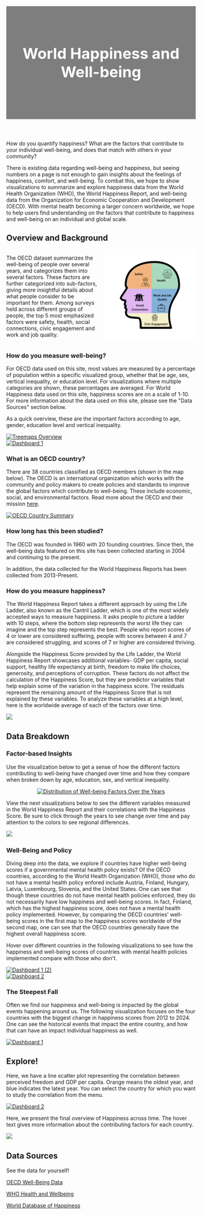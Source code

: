 <style>
    /* Style for the header */
    .image-header {
        position: relative;
        height: 300px;
        background: linear-gradient(to bottom, rgba(0, 0, 0, 0.5), rgba(0, 0, 0, 0.5)), 
                    url('./mental-health-6994374_1280.png') center/cover no-repeat;
        color: white;
        display: flex;
        align-items: center; 
        justify-content: center;
        text-align: center;
    }

    /* Text inside the header */
    .image-header h1 {
        font-size: 2.5rem; /* Adjust font size */
        margin: 0;
    }
    .tableau-container {
        display: flex;
        justify-content: center;
        align-items: center;
        margin: 0 auto; /* Center horizontally */
        width: 100%; /* Take up full width */
    }
</style>

<header class="image-header">
    <h1>World Happiness and Well-being</h1>
</header>

<!-- <figure>
  <img
  src="./mental-health-6994374_1280.png"
  alt="Header">
  <figcaption></figcaption>
</figure> -->

<!-- # World Happiness and Well-Being -->
<p>How do you quantify happiness?  What are the factors that contribute to your individual well-being, and does that match with others in your community?</p>

<p>There is existing data regarding well-being and happiness, but seeing numbers on a page is not enough to gain insights about the feelings of happiness, comfort, and well-being. To combat this, we hope to show visualizations to summarize and explore happiness data from the World Health Organization (WHO), the World Happiness Report, and well-being data from the Organization for Economic Cooperation and Development (OECD). With mental health becoming a larger concern worldwide, we hope to help users find understanding on the factors that contribute to happiness and well-being on an individual and global scale.</p>

## Overview and Background

<div style="display: flex; align-items: flex-start;">

  <div style="flex: 1; padding-right: 20px;">
    <p>The OECD dataset summarizes the well-being of people over several years, and categorizes them into several factors. These factors are further categorized into sub-factors, giving more insightful details about what people consider to be important for them. Among surveys held across different groups of people, the top 5 most emphasized factors were safety, health, social connections, civic engagement and work and job quality.</p>
  </div>

  <div style="flex: 1;">
    <img src="Social Connections.png" alt="" style="max-width: 100%; height: auto;">
  </div>

</div>

### How do you measure well-being?
<p>For OECD data used on this site, most values are measured by a percentage of population within a specific visualized group, whether that be age, sex, vertical inequality, or education level.  For visualizations where multiple categories are shown, these percentages are averaged.  For World Happiness data used on this site, happiness scores are on a scale of 1-10.  For more information about the data used on this site, please see the "Data Sources" section below.</p>
<p> As a quick overview, these are the important factors according to age, gender, education level and vertical inequality. </p>


<div class='tableauPlaceholder' id='viz1733207052235' style='position: relative'>
   <noscript><a href='#'><img alt='Treemaps Overview ' src='https:&#47;&#47;public.tableau.com&#47;static&#47;images&#47;OE&#47;OECDDataOverview&#47;TreemapsOverview&#47;1_rss.png' style='border: none' /></a></noscript>
   <object class='tableauViz'  style='display:none;'>
      <param name='host_url' value='https%3A%2F%2Fpublic.tableau.com%2F' />
      <param name='embed_code_version' value='3' />
      <param name='site_root' value='' />
      <param name='name' value='OECDDataOverview&#47;TreemapsOverview' />
      <param name='tabs' value='no' />
      <param name='toolbar' value='yes' />
      <param name='static_image' value='https:&#47;&#47;public.tableau.com&#47;static&#47;images&#47;OE&#47;OECDDataOverview&#47;TreemapsOverview&#47;1.png' />
      <param name='animate_transition' value='yes' />
      <param name='display_static_image' value='yes' />
      <param name='display_spinner' value='yes' />
      <param name='display_overlay' value='yes' />
      <param name='display_count' value='yes' />
      <param name='language' value='en-US' />
      <param name='filter' value='publish=yes' />
   </object>
</div>
<script type='text/javascript'>                    
    var divElement = document.getElementById('viz1733207052235');                    
    var vizElement = divElement.getElementsByTagName('object')[0];                    
    if ( divElement.offsetWidth > 800 ) { 
        vizElement.style.width='1000px';vizElement.style.height='827px';
    } else if ( divElement.offsetWidth > 500 ) { 
        vizElement.style.width='1000px';vizElement.style.height='827px';
    } else { 
        vizElement.style.width='100%';vizElement.style.height='777px';
    }                     
    var scriptElement = document.createElement('script');                    
    scriptElement.src = 'https://public.tableau.com/javascripts/api/viz_v1.js';                    
    vizElement.parentNode.insertBefore(scriptElement, vizElement);                
</script>

<div class='tableauPlaceholder' id='viz1733347948283' style='position: relative'>
   <noscript><a href='#'><img alt='Dashboard 1 ' src='https:&#47;&#47;public.tableau.com&#47;static&#47;images&#47;OE&#47;OECDTreemaps2&#47;Dashboard1&#47;1_rss.png' style='border: none' /></a></noscript>
   <object class='tableauViz'  style='display:none;'>
      <param name='host_url' value='https%3A%2F%2Fpublic.tableau.com%2F' />
      <param name='embed_code_version' value='3' />
      <param name='site_root' value='' />
      <param name='name' value='OECDTreemaps2&#47;Dashboard1' />
      <param name='tabs' value='no' />
      <param name='toolbar' value='yes' />
      <param name='static_image' value='https:&#47;&#47;public.tableau.com&#47;static&#47;images&#47;OE&#47;OECDTreemaps2&#47;Dashboard1&#47;1.png' />
      <param name='animate_transition' value='yes' />
      <param name='display_static_image' value='yes' />
      <param name='display_spinner' value='yes' />
      <param name='display_overlay' value='yes' />
      <param name='display_count' value='yes' />
      <param name='language' value='en-US' />
      <param name='filter' value='publish=yes' />
   </object>
</div>
<script type='text/javascript'>                    
    var divElement = document.getElementById('viz1733347948283');                    
    var vizElement = divElement.getElementsByTagName('object')[0];                    
    if ( divElement.offsetWidth > 800 ) { vizElement.style.width='100%';vizElement.style.height=(divElement.offsetWidth*0.75)+'px';} 
    else if ( divElement.offsetWidth > 500 ) { vizElement.style.width='100%';vizElement.style.height=(divElement.offsetWidth*0.75)+'px';} 
    else { vizElement.style.width='100%';vizElement.style.height='877px';}                     
    var scriptElement = document.createElement('script');                    
    scriptElement.src = 'https://public.tableau.com/javascripts/api/viz_v1.js';                    
    vizElement.parentNode.insertBefore(scriptElement, vizElement);                
</script>

### What is an OECD country?
There are 38 countries classified as OECD members (shown in the map below).  The OECD is an international organization which works with the community and policy makers to create policies and standards to improve the global factors which contribute to well-being.  These include economic, social, and environmental factors.
Read more about the OECD and their mission [here](https://www.oecd.org/en/about.html).



<div class='tableauPlaceholder' id='viz1733366932724' style='position: relative'>
   <noscript><a href='#'><img alt='OECD Country Summary ' src='https:&#47;&#47;public.tableau.com&#47;static&#47;images&#47;OE&#47;OECDCountrySummary_17333669056750&#47;Sheet3&#47;1_rss.png' style='border: none' /></a></noscript>
   <object class='tableauViz'  style='display:none;'>
      <param name='host_url' value='https%3A%2F%2Fpublic.tableau.com%2F' />
      <param name='embed_code_version' value='3' />
      <param name='site_root' value='' />
      <param name='name' value='OECDCountrySummary_17333669056750&#47;Sheet3' />
      <param name='tabs' value='no' />
      <param name='toolbar' value='yes' />
      <param name='static_image' value='https:&#47;&#47;public.tableau.com&#47;static&#47;images&#47;OE&#47;OECDCountrySummary_17333669056750&#47;Sheet3&#47;1.png' />
      <param name='animate_transition' value='yes' />
      <param name='display_static_image' value='yes' />
      <param name='display_spinner' value='yes' />
      <param name='display_overlay' value='yes' />
      <param name='display_count' value='yes' />
      <param name='language' value='en-US' />
      <param name='filter' value='publish=yes' />
   </object>
</div>
<script type='text/javascript'>                    
    var divElement = document.getElementById('viz1733366932724');                    
    var vizElement = divElement.getElementsByTagName('object')[0];                    
    vizElement.style.width='100%';vizElement.style.height=(divElement.offsetWidth*0.75)+'px';                    
    var scriptElement = document.createElement('script');                    
    scriptElement.src = 'https://public.tableau.com/javascripts/api/viz_v1.js';                    
    vizElement.parentNode.insertBefore(scriptElement, vizElement);                
</script>


<script type='text/javascript'>                    
   var divElement = document.getElementById('viz1733288772798');                    
   var vizElement = divElement.getElementsByTagName('object')[0];                    
   if ( divElement.offsetWidth > 800 ) { 
      vizElement.style.width='1000px';vizElement.style.height='827px';
   } else if ( divElement.offsetWidth > 500 ) { 
      vizElement.style.width='1000px';vizElement.style.height='827px';
   } else { vizElement.style.width='100%';vizElement.style.height='727px';
          }                     
   var scriptElement = document.createElement('script');
   scriptElement.src = 'https://public.tableau.com/javascripts/api/viz_v1.js';  
   vizElement.parentNode.insertBefore(scriptElement, vizElement);              
</script>

### How long has this been studied?
<p>The OECD was founded in 1960 with 20 founding countries. Since then, the well-being data featured on this site has been collected starting in 2004 and continuing to the present.</p>
<p>In addition, the data collected for the World Happiness Reports has been collected from 2013-Present.</p>

### How do you measure happiness?
<p> The World Happiness Report takes a different approach by using the Life Ladder, also known as the Cantril Ladder, which is one of the most widely accepted ways to measure happiness. It asks people to picture a ladder with 10 steps, where the bottom step represents the worst life they can imagine and the top step represents the best. People who report scores of 4 or lower are considered suffering, people with scores between 4 and 7 are considered struggling, and scores of 7 or higher are considered thriving. </p>

<p> Alongside the Happiness Score provided by the Life Ladder, the World Happiness Report showcases additional variables- GDP per capita, social support, healthy life expectancy at birth, freedom to make life choices, generosity, and perceptions of corruption. These factors do not affect the calculation of the Happiness Score, but they are predictor variables that help explain some of the variation in the happiness score. The residuals represent the remaining amount of the Happiness Score that is not explained by these variables. To analyze these variables at a high level, here is the worldwide average of each of the factors over time. </p>

<div class='tableauPlaceholder' id='viz1733363597185' style='position: relative'>
   <noscript><a href='#'><img alt=' ' src='https:&#47;&#47;public.tableau.com&#47;static&#47;images&#47;Wo&#47;WorldHappinessReport_17333623705460&#47;WorldwideAverageofFactorsOverTime&#47;1_rss.png' style='border: none' /></a></noscript>
   <object class='tableauViz'  style='display:none;'>
      <param name='host_url' value='https%3A%2F%2Fpublic.tableau.com%2F' />
      <param name='embed_code_version' value='3' />
      <param name='site_root' value='' />
      <param name='name' value='WorldHappinessReport_17333623705460&#47;WorldwideAverageofFactorsOverTime' />
      <param name='tabs' value='yes' />
      <param name='toolbar' value='yes' />
      <param name='static_image' value='https:&#47;&#47;public.tableau.com&#47;static&#47;images&#47;Wo&#47;WorldHappinessReport_17333623705460&#47;WorldwideAverageofFactorsOverTime&#47;1.png' />
      <param name='animate_transition' value='yes' />
      <param name='display_static_image' value='yes' />
      <param name='display_spinner' value='yes' />
      <param name='display_overlay' value='yes' />
      <param name='display_count' value='yes' />
      <param name='language' value='en-US' />
   </object>
</div>
<script type='text/javascript'>
    var divElement = document.getElementById('viz1733363597185');
    var vizElement = divElement.getElementsByTagName('object')[0];
    vizElement.style.width='100%';
    vizElement.style.height=(divElement.offsetWidth*0.75)+'px';
    var scriptElement = document.createElement('script');
    scriptElement.src = 'https://public.tableau.com/javascripts/api/viz_v1.js';
    vizElement.parentNode.insertBefore(scriptElement, vizElement);
</script>

## Data Breakdown

### Factor-based Insights
Use the visualization below to get a sense of how the different factors contributing to well-being have changed over time and how they compare when broken down by age, education, sex, and vertical inequality.

<div class="tableau-container">
<div class='tableauPlaceholder' id='viz1733347580113' style='position: relative'>
   <noscript><a href='#'><img alt='Distribution of Well-being Factors Over the Years ' src='https:&#47;&#47;public.tableau.com&#47;static&#47;images&#47;OE&#47;OECDFactorDistribution&#47;Dashboard1&#47;1_rss.png' style='border: none' /></a></noscript>
   <object class='tableauViz'  style='display:none;'>
      <param name='host_url' value='https%3A%2F%2Fpublic.tableau.com%2F' />
      <param name='embed_code_version' value='3' />
      <param name='site_root' value='' />
      <param name='name' value='OECDFactorDistribution&#47;Dashboard1' />
      <param name='tabs' value='no' />
      <param name='toolbar' value='yes' />
      <param name='static_image' value='https:&#47;&#47;public.tableau.com&#47;static&#47;images&#47;OE&#47;OECDFactorDistribution&#47;Dashboard1&#47;1.png' />
      <param name='animate_transition' value='yes' />
      <param name='display_static_image' value='yes' />
      <param name='display_spinner' value='yes' />
      <param name='display_overlay' value='yes' />
      <param name='display_count' value='yes' />
      <param name='language' value='en-US' />
   </object>
</div>
</div>
<script type='text/javascript'>                    
    var divElement = document.getElementById('viz1733347580113');                    
    var vizElement = divElement.getElementsByTagName('object')[0];                    
    if ( divElement.offsetWidth > 800 ) { vizElement.style.width='1200px';vizElement.style.height='827px';} 
    else if ( divElement.offsetWidth > 500 ) { vizElement.style.width='1200px';vizElement.style.height='827px';} 
    else { vizElement.style.width='100%';vizElement.style.height='827px';}                     
    var scriptElement = document.createElement('script');                    
    scriptElement.src = 'https://public.tableau.com/javascripts/api/viz_v1.js';                    
    vizElement.parentNode.insertBefore(scriptElement, vizElement);                
</script>

<p> View the next visualizations below to see the different variables measured in the World Happiness Report and their correlations with the Happiness Score. Be sure to click through the years to see change over time and pay attention to the colors to see regional differences. </p>

<div class='tableauPlaceholder' id='viz1733364214983' style='position: relative'>
   <noscript><a href='#'><img alt=' ' src='https:&#47;&#47;public.tableau.com&#47;static&#47;images&#47;Wo&#47;WorldHappinessReport_17333623705460&#47;CorrelationswithHappiness&#47;1_rss.png' style='border: none' /></a></noscript>
   <object class='tableauViz'  style='display:none;'>
      <param name='host_url' value='https%3A%2F%2Fpublic.tableau.com%2F' />
      <param name='embed_code_version' value='3' />
      <param name='site_root' value='' />
      <param name='name' value='WorldHappinessReport_17333623705460&#47;CorrelationswithHappiness' />
      <param name='tabs' value='yes' />
      <param name='toolbar' value='yes' />
      <param name='static_image' value='https:&#47;&#47;public.tableau.com&#47;static&#47;images&#47;Wo&#47;WorldHappinessReport_17333623705460&#47;CorrelationswithHappiness&#47;1.png' />
      <param name='animate_transition' value='yes' />
      <param name='display_static_image' value='yes' />
      <param name='display_spinner' value='yes' />
      <param name='display_overlay' value='yes' />
      <param name='display_count' value='yes' />
      <param name='language' value='en-US' />
   </object>
</div>
<script type='text/javascript'>
    var divElement = document.getElementById('viz1733364214983');
    var vizElement = divElement.getElementsByTagName('object')[0];
    vizElement.style.width='100%';
    vizElement.style.height=(divElement.offsetWidth*0.75)+'px';
    var scriptElement = document.createElement('script');
    scriptElement.src = 'https://public.tableau.com/javascripts/api/viz_v1.js';
    vizElement.parentNode.insertBefore(scriptElement, vizElement);
</script>

### Well-Being and Policy
Diving deep into the data, we explore if countries have higher well-being scores if a governmental mental health policy exists?
Of the OECD countries, according to the World Health Organization (WHO), those who do not have a mental health policy enfored include Austria, Finland, Hungary, Latvia, Luxembourg, Slovenia, and the United States.
One can see that though these countries do not have mental health policies enforced, they do not necessarily have low happiness and well-being scores.  In fact, Finland, which has the highest happiness score, does not have a mental health policy implemented.
However, by comparing the OECD countries' well-being scores in the first map to the happiness scores worldwide of the second map, one can see that the OECD countries generally have the highest overall happiness score.

Hover over different countries in the following visualizations to see how the happiness and well-being scores of countries with mental health policies implemented compare with those who don't.
<div class='tableauPlaceholder' id='viz1733338614534' style='position: relative'>
   <noscript><a href='#'><img alt='Dashboard 1 (2) ' src='https:&#47;&#47;public.tableau.com&#47;static&#47;images&#47;We&#47;Well-beingScoresvsExistenceofMentalHealthPolicy&#47;Dashboard12&#47;1_rss.png' style='border: none' /></a></noscript>
   <object class='tableauViz'  style='display:none;'>
      <param name='host_url' value='https%3A%2F%2Fpublic.tableau.com%2F' />
      <param name='embed_code_version' value='3' />
      <param name='site_root' value='' />
      <param name='name' value='Well-beingScoresvsExistenceofMentalHealthPolicy&#47;Dashboard12' />
      <param name='tabs' value='no' />
      <param name='toolbar' value='yes' />
      <param name='static_image' value='https:&#47;&#47;public.tableau.com&#47;static&#47;images&#47;We&#47;Well-beingScoresvsExistenceofMentalHealthPolicy&#47;Dashboard12&#47;1.png' />
      <param name='animate_transition' value='yes' />
      <param name='display_static_image' value='yes' />
      <param name='display_spinner' value='yes' />
      <param name='display_overlay' value='yes' />
      <param name='display_count' value='yes' />
      <param name='language' value='en-US' />
      <param name='filter' value='publish=yes' />
   </object>
</div>
<script type='text/javascript'>                    
    var divElement = document.getElementById('viz1733338614534');                    
    var vizElement = divElement.getElementsByTagName('object')[0];                    
    if ( divElement.offsetWidth > 800 ) { vizElement.style.width='1000px';vizElement.style.height='827px';} 
    else if ( divElement.offsetWidth > 500 ) { vizElement.style.width='1000px';vizElement.style.height='827px';} 
    else { vizElement.style.width='100%';vizElement.style.height='777px';}                     
    var scriptElement = document.createElement('script');                    
    scriptElement.src = 'https://public.tableau.com/javascripts/api/viz_v1.js';                    
    vizElement.parentNode.insertBefore(scriptElement, vizElement);                
</script>

<div class='tableauPlaceholder' id='viz1733338676303' style='position: relative'>
   <noscript><a href='#'><img alt='Dashboard 2 ' src='https:&#47;&#47;public.tableau.com&#47;static&#47;images&#47;Ha&#47;HappinessScoresvsExistenceofMentalHealthPolicy&#47;Dashboard2&#47;1_rss.png' style='border: none' /></a></noscript>
   <object class='tableauViz'  style='display:none;'>
      <param name='host_url' value='https%3A%2F%2Fpublic.tableau.com%2F' />
      <param name='embed_code_version' value='3' />
      <param name='site_root' value='' />
      <param name='name' value='HappinessScoresvsExistenceofMentalHealthPolicy&#47;Dashboard2' />
      <param name='tabs' value='no' />
      <param name='toolbar' value='yes' />
      <param name='static_image' value='https:&#47;&#47;public.tableau.com&#47;static&#47;images&#47;Ha&#47;HappinessScoresvsExistenceofMentalHealthPolicy&#47;Dashboard2&#47;1.png' />
      <param name='animate_transition' value='yes' />
      <param name='display_static_image' value='yes' />
      <param name='display_spinner' value='yes' />
      <param name='display_overlay' value='yes' />
      <param name='display_count' value='yes' />
      <param name='language' value='en-US' />
      <param name='filter' value='publish=yes' />
   </object>
</div>
<script type='text/javascript'>                    
    var divElement = document.getElementById('viz1733338676303');                    
    var vizElement = divElement.getElementsByTagName('object')[0];                    
    if ( divElement.offsetWidth > 800 ) { vizElement.style.width='1000px';vizElement.style.height='827px';} 
    else if ( divElement.offsetWidth > 500 ) { vizElement.style.width='1000px';vizElement.style.height='827px';} 
    else { vizElement.style.width='100%';vizElement.style.height='777px';}                     
    var scriptElement = document.createElement('script');                    
    scriptElement.src = 'https://public.tableau.com/javascripts/api/viz_v1.js';                    
    vizElement.parentNode.insertBefore(scriptElement, vizElement);                
</script>

### The Steepest Fall
Often we find our happiness and well-being is impacted by the global events happening around us.  The following visualization focuses on the four countries with the biggest change in happiness scores from 2012 to 2024.  One can see the historical events that impact the entire country, and how that can have an impact individual happiness as well.

<div class='tableauPlaceholder' id='viz1733356068052' style='position: relative'>
   <noscript><a href='#'><img alt='Dashboard 1 ' 
                     src='https:&#47;&#47;public.tableau.com&#47;static&#47;images&#47;Bo&#47;Book1_17333555941790&#47;Dashboard1&#47;1_rss.png' style='border: none' /></a>
   </noscript>
   <object class='tableauViz'  style='display:none;'>
      <param name='host_url' value='https%3A%2F%2Fpublic.tableau.com%2F' />
      <param name='embed_code_version' value='3' />
      <param name='site_root' value='' />
      <param name='name' value='Book1_17333555941790&#47;Dashboard1' />
      <param name='tabs' value='no' /><param name='toolbar' value='yes' />
      <param name='static_image' value='https:&#47;&#47;public.tableau.com&#47;static&#47;images&#47;Bo&#47;Book1_17333555941790&#47;Dashboard1&#47;1.png' />
      <param name='animate_transition' value='yes' /><param name='display_static_image' value='yes' />
      <param name='display_spinner' value='yes' /><param name='display_overlay' value='yes' />
      <param name='display_count' value='yes' /><param name='language' value='en-GB' />
      <param name='filter' value='publish=yes' />
   </object>
   </div>                
   <script type='text/javascript'>                    
      var divElement = document.getElementById('viz1733356068052');                    
      var vizElement = divElement.getElementsByTagName('object')[0];                    
      if ( divElement.offsetWidth > 800 ) { vizElement.style.width='1000px';vizElement.style.height='827px';} 
      else if ( divElement.offsetWidth > 500 ) { vizElement.style.width='1000px';vizElement.style.height='827px';} 
      else { vizElement.style.width='100%';vizElement.style.height='727px';}                     
      var scriptElement = document.createElement('script');                    
      scriptElement.src = 'https://public.tableau.com/javascripts/api/viz_v1.js';                    
      vizElement.parentNode.insertBefore(scriptElement, vizElement);                
   </script>



## Explore!


Here, we have a line scatter plot representing the correlation between perceived freedom and GDP per capita. Orange means the oldest year, and blue indicates the latest year. You can select the country for which you want to study the correlation from the menu.

<div class='tableauPlaceholder' id='viz1733357361280' style='position: relative'>
   <noscript><a href='#'><img alt='Dashboard 2 ' src='https:&#47;&#47;public.tableau.com&#47;static&#47;images&#47;Li&#47;LineScatterPlot&#47;Dashboard2&#47;1_rss.png' style='border: none' /></a>
   </noscript>
   <object class='tableauViz'  style='display:none;'>
      <param name='host_url' value='https%3A%2F%2Fpublic.tableau.com%2F' /> 
      <param name='embed_code_version' value='3' /> 
      <param name='site_root' value='' />
      <param name='name' value='LineScatterPlot&#47;Dashboard2' />
      <param name='tabs' value='no' />
      <param name='toolbar' value='yes' />
      <param name='static_image' value='https:&#47;&#47;public.tableau.com&#47;static&#47;images&#47;Li&#47;LineScatterPlot&#47;Dashboard2&#47;1.png' /> 
      <param name='animate_transition' value='yes' />
      <param name='display_static_image' value='yes' />
      <param name='display_spinner' value='yes' />
      <param name='display_overlay' value='yes' />
      <param name='display_count' value='yes' />
      <param name='language' value='en-GB' />
      <param name='filter' value='publish=yes' />
   </object>
</div>                
<script type='text/javascript'>                    
   var divElement = document.getElementById('viz1733357361280');                    
   var vizElement = divElement.getElementsByTagName('object')[0];                    
   if ( divElement.offsetWidth > 800 ) { vizElement.style.width='1000px';vizElement.style.height='827px';} 
   else if ( divElement.offsetWidth > 500 ) { vizElement.style.width='1000px';vizElement.style.height='827px';} 
   else { vizElement.style.width='100%';vizElement.style.height='727px';}                     
   var scriptElement = document.createElement('script');                    
   scriptElement.src = 'https://public.tableau.com/javascripts/api/viz_v1.js';                    vizElement.parentNode.insertBefore(scriptElement, vizElement);                
</script>

Here, we present the final overview of Happiness across time. The hover text gives more information about the contributing factors for each country.

<div class='tableauPlaceholder' id='viz1733364356182' style='position: relative'>
   <noscript><a href='#'><img alt=' ' src='https:&#47;&#47;public.tableau.com&#47;static&#47;images&#47;Wo&#47;WorldHappinessReport_17333623705460&#47;HappinessbyCountryandYear&#47;1_rss.png' style='border: none' /></a></noscript>
   <object class='tableauViz'  style='display:none;'>
      <param name='host_url' value='https%3A%2F%2Fpublic.tableau.com%2F' />
      <param name='embed_code_version' value='3' />
      <param name='site_root' value='' />
      <param name='name' value='WorldHappinessReport_17333623705460&#47;HappinessbyCountryandYear' />
      <param name='tabs' value='yes' />
      <param name='toolbar' value='yes' />
      <param name='static_image' value='https:&#47;&#47;public.tableau.com&#47;static&#47;images&#47;Wo&#47;WorldHappinessReport_17333623705460&#47;HappinessbyCountryandYear&#47;1.png' />
      <param name='animate_transition' value='yes' />
      <param name='display_static_image' value='yes' />
      <param name='display_spinner' value='yes' />
      <param name='display_overlay' value='yes' />
      <param name='display_count' value='yes' />
      <param name='language' value='en-US' />
   </object>
</div>
<script type='text/javascript'>
    var divElement = document.getElementById('viz1733364356182');
    var vizElement = divElement.getElementsByTagName('object')[0];                    vizElement.style.width='100%';
    vizElement.style.height=(divElement.offsetWidth*0.75)+'px';
    var scriptElement = document.createElement('script');
    scriptElement.src = 'https://public.tableau.com/javascripts/api/viz_v1.js';                    vizElement.parentNode.insertBefore(scriptElement, vizElement);
</script>






## Data Sources
See the data for yourself!

[OECD Well-Being Data](https://data-explorer.oecd.org/?fs[0]=Topic%2C1%7CSociety%23SOC%23%7CWell-being%20and%20beyond%20GDP%23SOC_WEL%23&pg=0&fc=Topic&bp=true&snb=8)

[WHO Health and Wellbeing](https://www.who.int/data/gho/data/major-themes/health-and-well-being)

[World Database of Happiness](https://worlddatabaseofhappiness.eur.nl/)
